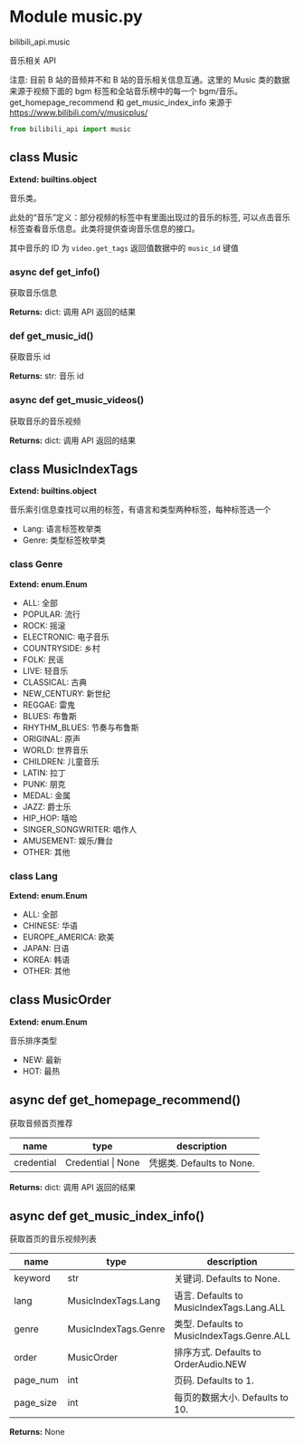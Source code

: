 # Module music.py


bilibili_api.music

音乐相关 API

注意: 目前 B 站的音频并不和 B 站的音乐相关信息互通。这里的 Music 类的数据来源于视频下面的 bgm 标签和全站音乐榜中的每一个 bgm/音乐。get_homepage_recommend 和 get_music_index_info 来源于 https://www.bilibili.com/v/musicplus/


``` python
from bilibili_api import music
```

## class Music

**Extend: builtins.object**

音乐类。

此处的“音乐”定义：部分视频的标签中有里面出现过的音乐的标签, 可以点击音乐标签查看音乐信息。此类将提供查询音乐信息的接口。

其中音乐的 ID 为 `video.get_tags` 返回值数据中的 `music_id` 键值




### async def get_info()

获取音乐信息



**Returns:** dict: 调用 API 返回的结果




### def get_music_id()

获取音乐 id



**Returns:** str: 音乐 id




### async def get_music_videos()

获取音乐的音乐视频



**Returns:** dict: 调用 API 返回的结果




## class MusicIndexTags

**Extend: builtins.object**

音乐索引信息查找可以用的标签，有语言和类型两种标签，每种标签选一个

- Lang: 语言标签枚举类
- Genre: 类型标签枚举类




### class Genre

**Extend: enum.Enum**

- ALL: 全部
- POPULAR: 流行
- ROCK: 摇滚
- ELECTRONIC: 电子音乐
- COUNTRYSIDE: 乡村
- FOLK: 民谣
- LIVE: 轻音乐
- CLASSICAL: 古典
- NEW_CENTURY: 新世纪
- REGGAE: 雷鬼
- BLUES: 布鲁斯
- RHYTHM_BLUES: 节奏与布鲁斯
- ORIGINAL: 原声
- WORLD: 世界音乐
- CHILDREN: 儿童音乐
- LATIN: 拉丁
- PUNK: 朋克
- MEDAL: 金属
- JAZZ: 爵士乐
- HIP_HOP: 嘻哈
- SINGER_SONGWRITER: 唱作人
- AMUSEMENT: 娱乐/舞台
- OTHER: 其他




### class Lang

**Extend: enum.Enum**

- ALL: 全部
- CHINESE: 华语
- EUROPE_AMERICA: 欧美
- JAPAN: 日语
- KOREA: 韩语
- OTHER: 其他




## class MusicOrder

**Extend: enum.Enum**

音乐排序类型

+ NEW: 最新
+ HOT: 最热




## async def get_homepage_recommend()

获取音频首页推荐


| name | type | description |
| - | - | - |
| credential | Credential \| None | 凭据类. Defaults to None. |

**Returns:** dict: 调用 API 返回的结果




## async def get_music_index_info()

获取首页的音乐视频列表


| name | type | description |
| - | - | - |
| keyword | str | 关键词. Defaults to None. |
| lang | MusicIndexTags.Lang | 语言. Defaults to MusicIndexTags.Lang.ALL |
| genre | MusicIndexTags.Genre | 类型. Defaults to MusicIndexTags.Genre.ALL |
| order | MusicOrder | 排序方式. Defaults to OrderAudio.NEW |
| page_num | int | 页码. Defaults to 1. |
| page_size | int | 每页的数据大小. Defaults to 10. |

**Returns:** None



